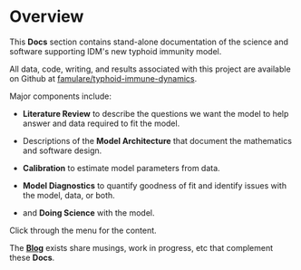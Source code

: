 # Overview

This **Docs** section contains stand-alone documentation of the science and software supporting IDM's new typhoid immunity model. 

All data, code, writing, and results associated with this project are available on Github at [famulare/typhoid-immune-dynamics](https://github.com/famulare/typhoid-immune-dynamics).

Major components include:

- **Literature Review** to describe the questions we want the model to help answer and data required to fit the model.

- Descriptions of the **Model Architecture** that document the mathematics and software design.

- **Calibration** to estimate model parameters from data.

- **Model Diagnostics** to quantify goodness of fit and identify issues with the model, data, or both.

- and **Doing Science** with the model.

Click through the menu for the content.

The [**Blog**](../blog) exists share musings, work in progress, etc that complement these **Docs**.